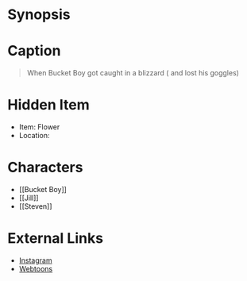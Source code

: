 # Synopsis


# Caption
> When Bucket Boy got caught in a blizzard ( and lost his goggles)

# Hidden Item
* Item: Flower
* Location: <strike></strike>

# Characters
* [[Bucket Boy]]
* [[Jill]]
* [[Steven]]

# External Links
* [Instagram](https://www.instagram.com/p/B580qI7DG9y/)
* [Webtoons](https://www.webtoons.com/en/challenge/twistwood-tales/22-lost-in-the-snow/viewer?title_no=344740&episode_no=25)